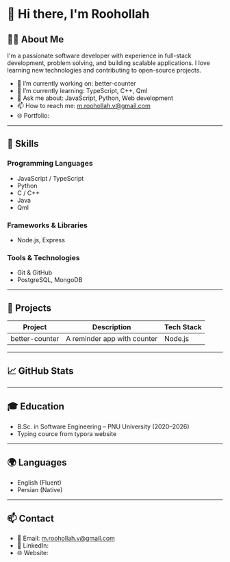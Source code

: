 # 👋 Hi there, I'm Roohollah

## 👨‍💻 About Me
I'm a passionate software developer with experience in full-stack development, problem solving, and building scalable applications. I love learning new technologies and contributing to open-source projects.

- 🔭 I’m currently working on: better-counter
- 🌱 I’m currently learning: TypeScript, C++, Qml
- 💬 Ask me about: JavaScript, Python, Web development
- 📫 How to reach me: m.roohollah.v@gmail.com
- 🌐 Portfolio:

---

## 💼 Skills

### Programming Languages
- JavaScript / TypeScript
- Python
- C / C++
- Java
- Qml

### Frameworks & Libraries
- Node.js, Express

### Tools & Technologies
- Git & GitHub
- PostgreSQL, MongoDB

---

## 🚀 Projects

| Project        | Description                 | Tech Stack  |
|----------------|-----------------------------|-------------|
| better-counter | A reminder app with counter | Node.js     |

---

## 📈 GitHub Stats

---

## 🎓 Education

- B.Sc. in Software Engineering – PNU University (2020–2026)
- Typing cource from typora website
  
---

## 🌍 Languages

- English (Fluent)
- Persian (Native)

---

## 📫 Contact

- 📧 Email: m.roohollah.v@gmail.com  
- 💼 LinkedIn:  
- 🌐 Website:
